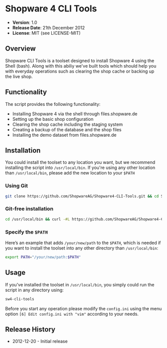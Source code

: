 # Shopware 4 CLI Tools

- **Version**: 1.0
- **Release Date**: 21th December 2012
- **License**: MIT (see LICENSE-MIT)

## Overview
Shopware CLI Tools is a toolset designed to install Shopware 4 using the Shell (bash). Along with this abiliy we've built tools which should help you with everyday operations such as clearing the shop cache or backing up the live shop.

## Functionality
The script provides the following functionality:

- Installing Shopware 4 via the shell through files.shopware.de
- Setting up the basic shop configuration
- Clearing the shop cache including the staging system
- Creating a backup of the database and the shop files
- Installing the demo dataset from files.shopware.de

## Installation
You could install the toolset to any location you want, but we recommend installing the script into `/usr/local/bin`. If you're using any other location than `/usr/local/bin`, please add the new location to your `$PATH`

### Using Git

```bash
git clone https://github.com/ShopwareAG/Shopware4-CLI-Tools.git && cd Shopware4-CLI-Tools && sudo mv sw4-cli-tools /usr/local/bin/sw4-cli-tools && sudo mv .sw4-cli-tools /usr/local/bin/.sw4-cli-tools && sudo chmod -R 777 /usr/local/bin/sw4-cli-tools && sudo chmod -R 777 /usr/local/bin/.sw4-cli-tools
```

### Git-free installation
```bash
cd /usr/local/bin && curl -#L https://github.com/ShopwareAG/Shopware4-CLI-Tools/tarball/master | tar -xzv --strip-components 1 --exclude={README.md,LICENSE-MIT} && sudo chmod -R 777 /usr/local/bin/sw4-cli-tools && sudo chmod -R 777 /usr/local/bin/.sw4-cli-tools 
```

### Specify the `$PATH`
Here’s an example that adds `/your/new/path` to the `$PATH`, which is needed if you want to install the toolset into any other directory than `/usr/local/bin`:
```bash
export PATH="/your/new/path:$PATH"
```

## Usage
If you've installed the toolset in `/usr/local/bin`, you simply could run the script in any directory using:
```bash
sw4-cli-tools
```

Before you start any operation please modify the `config.ini` using the menu option `[6] Edit config.ini with "vim"` according to your needs.

## Release History
- 2012-12-20 - Initial release